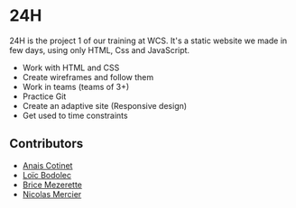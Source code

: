 # 24H

24H is the project 1 of our training at WCS. It's a static website we made in few days, using only HTML, Css and JavaScript.

- Work with HTML and CSS
- Create wireframes and follow them
- Work in teams (teams of 3+)
- Practice Git
- Create an adaptive site (Responsive design)
- Get used to time constraints

## Contributors

- [Anais Cotinet](https://github.com/anais-ctnt)
- [Loïc Bodolec](https://github.com/loicbdev)
- [Brice Mezerette](https://github.com/brice-mez)
- [Nicolas Mercier](https://github.com/nicholas570)
